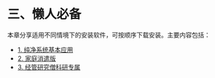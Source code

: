 # 三、懒人必备

本章分享适用不同情境下的安装软件，可按顺序下载安装。主要内容包括：

* [1. 纯净系统基本应用](3-1.md)
* [2. 家庭消遣版](3-2.md)
* [3. 经管研究僧科研专属](3-3.md)
